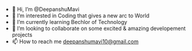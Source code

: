 - 👋 Hi, I’m @DeepanshuMavi
- 👀 I’m interested in Coding that gives a new arc to World
- 🌱 I’m currently learning Bechlor of Technology
- 💞️ I’m looking to collaborate on some excited & amazing developement projects
- 📫 How to reach me deepanshumavi10@gmail.com

<!---
DeepanshuMavi/DeepanshuMavi is a ✨ special ✨ repository because its `README.md` (this file) appears on your GitHub profile.
You can click the Preview link to take a look at your changes.
--->
